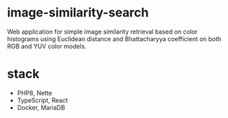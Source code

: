 # image-similarity-search

Web application for simple image similarity retrieval based on color histograms using Euclidean distance and Bhattacharyya coefficient on both RGB and YUV color models.

# stack

- PHP8, Nette
- TypeScript, React
- Docker, MariaDB
